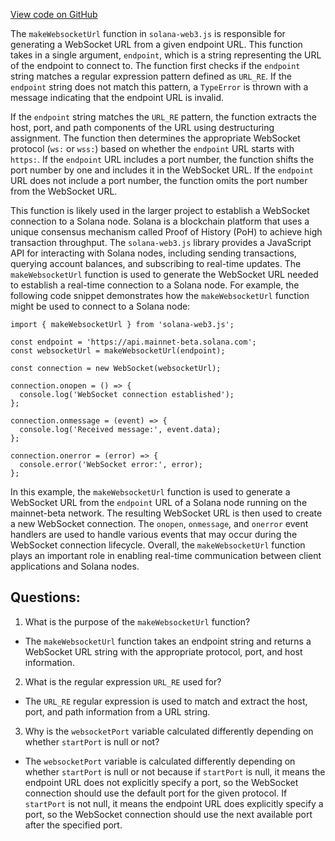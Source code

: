 [View code on GitHub](https://github.com/solana-labs/solana-web3.js/blob/master/packages/library-legacy/src/utils/makeWebsocketUrl.ts)

The `makeWebsocketUrl` function in `solana-web3.js` is responsible for generating a WebSocket URL from a given endpoint URL. This function takes in a single argument, `endpoint`, which is a string representing the URL of the endpoint to connect to. The function first checks if the `endpoint` string matches a regular expression pattern defined as `URL_RE`. If the `endpoint` string does not match this pattern, a `TypeError` is thrown with a message indicating that the endpoint URL is invalid.

If the `endpoint` string matches the `URL_RE` pattern, the function extracts the host, port, and path components of the URL using destructuring assignment. The function then determines the appropriate WebSocket protocol (`ws:` or `wss:`) based on whether the `endpoint` URL starts with `https:`. If the `endpoint` URL includes a port number, the function shifts the port number by one and includes it in the WebSocket URL. If the `endpoint` URL does not include a port number, the function omits the port number from the WebSocket URL.

This function is likely used in the larger project to establish a WebSocket connection to a Solana node. Solana is a blockchain platform that uses a unique consensus mechanism called Proof of History (PoH) to achieve high transaction throughput. The `solana-web3.js` library provides a JavaScript API for interacting with Solana nodes, including sending transactions, querying account balances, and subscribing to real-time updates. The `makeWebsocketUrl` function is used to generate the WebSocket URL needed to establish a real-time connection to a Solana node. For example, the following code snippet demonstrates how the `makeWebsocketUrl` function might be used to connect to a Solana node:

```
import { makeWebsocketUrl } from 'solana-web3.js';

const endpoint = 'https://api.mainnet-beta.solana.com';
const websocketUrl = makeWebsocketUrl(endpoint);

const connection = new WebSocket(websocketUrl);

connection.onopen = () => {
  console.log('WebSocket connection established');
};

connection.onmessage = (event) => {
  console.log('Received message:', event.data);
};

connection.onerror = (error) => {
  console.error('WebSocket error:', error);
};
```

In this example, the `makeWebsocketUrl` function is used to generate a WebSocket URL from the `endpoint` URL of a Solana node running on the mainnet-beta network. The resulting WebSocket URL is then used to create a new WebSocket connection. The `onopen`, `onmessage`, and `onerror` event handlers are used to handle various events that may occur during the WebSocket connection lifecycle. Overall, the `makeWebsocketUrl` function plays an important role in enabling real-time communication between client applications and Solana nodes.
## Questions: 
 1. What is the purpose of the `makeWebsocketUrl` function?
- The `makeWebsocketUrl` function takes an endpoint string and returns a WebSocket URL string with the appropriate protocol, port, and host information.

2. What is the regular expression `URL_RE` used for?
- The `URL_RE` regular expression is used to match and extract the host, port, and path information from a URL string.

3. Why is the `websocketPort` variable calculated differently depending on whether `startPort` is null or not?
- The `websocketPort` variable is calculated differently depending on whether `startPort` is null or not because if `startPort` is null, it means the endpoint URL does not explicitly specify a port, so the WebSocket connection should use the default port for the given protocol. If `startPort` is not null, it means the endpoint URL does explicitly specify a port, so the WebSocket connection should use the next available port after the specified port.